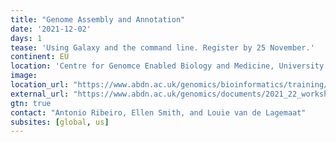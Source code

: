 ```yaml
---
title: "Genome Assembly and Annotation"
date: '2021-12-02'
days: 1
tease: 'Using Galaxy and the command line. Register by 25 November.'
continent: EU
location: 'Centre for Genomce Enabled Biology and Medicine, University of Aberdeen, Aberdeen, United Kingdom'
image:
location_url: "https://www.abdn.ac.uk/genomics/bioinformatics/training/current-workshops/"
external_url: "https://www.abdn.ac.uk/genomics/documents/2021_22_workshops/Genome_Assembly_2021.pdf"
gtn: true
contact: "Antonio Ribeiro, Ellen Smith, and Louie van de Lagemaat"
subsites: [global, us]
---
```

